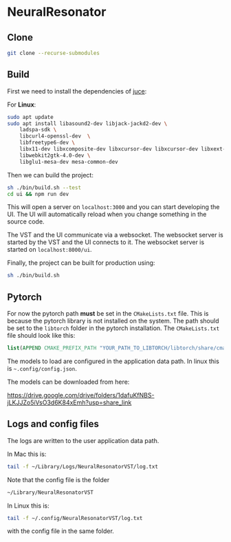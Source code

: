 # NeuralResonator

## Clone

```bash
git clone --recurse-submodules
```

## Build

First we need to install the dependencies of [juce](https://github.com/juce-framework/JUCE/blob/master/docs/Linux%20Dependencies.md):

For **Linux**:

```bash
sudo apt update
sudo apt install libasound2-dev libjack-jackd2-dev \
    ladspa-sdk \
    libcurl4-openssl-dev  \
    libfreetype6-dev \
    libx11-dev libxcomposite-dev libxcursor-dev libxcursor-dev libxext-dev libxinerama-dev libxrandr-dev libxrender-dev \
    libwebkit2gtk-4.0-dev \
    libglu1-mesa-dev mesa-common-dev
```

Then we can build the project:

```bash
sh ./bin/build.sh --test
cd ui && npm run dev
```

This will open a server on `localhost:3000` and you can start developing the UI. The UI will automatically reload when you change something in the source code.

The VST and the UI communicate via a websocket. The websocket server is started by the VST and the UI connects to it. The websocket server is started on `localhost:8000/ui`.

Finally, the project can be built for production using:

```bash
sh ./bin/build.sh
```

## Pytorch

For now the pytorch path **must** be set in the `CMakeLists.txt` file. This is because the pytorch library is not installed on the system. The path should be set to the `libtorch` folder in the pytorch installation. The `CMakeLists.txt` file should look like this:

```cmake
list(APPEND CMAKE_PREFIX_PATH "YOUR_PATH_TO_LIBTORCH/libtorch/share/cmake/Torch")
```

The models to load are configured in the application data path. In linux this is `~.config/config.json`.

The models can be downloaded from here:

https://drive.google.com/drive/folders/1dafuKfNBS-jLKJJZo5iVsO3d6K84xEmh?usp=share_link

## Logs and config files

The logs are written to the user application data path.

In Mac this is:

```bash
tail -f ~/Library/Logs/NeuralResonatorVST/log.txt
```

Note that the config file is the folder

```bash
~/Library/NeuralResonatorVST
```

In Linux this is:

```bash
tail -f ~/.config/NeuralResonatorVST/log.txt
```

with the config file in the same folder.

